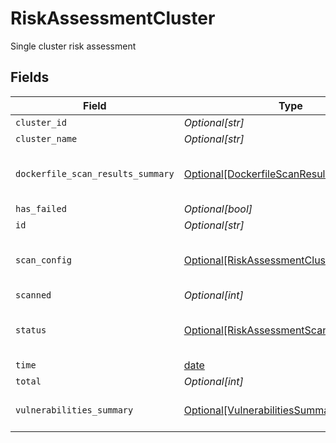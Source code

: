 # RiskAssessmentCluster

Single cluster risk assessment


## Fields

| Field                                                                                               | Type                                                                                                | Required                                                                                            | Description                                                                                         |
| --------------------------------------------------------------------------------------------------- | --------------------------------------------------------------------------------------------------- | --------------------------------------------------------------------------------------------------- | --------------------------------------------------------------------------------------------------- |
| `cluster_id`                                                                                        | *Optional[str]*                                                                                     | :heavy_minus_sign:                                                                                  | N/A                                                                                                 |
| `cluster_name`                                                                                      | *Optional[str]*                                                                                     | :heavy_minus_sign:                                                                                  | N/A                                                                                                 |
| `dockerfile_scan_results_summary`                                                                   | [Optional[DockerfileScanResultsSummary]](../../models/shared/dockerfilescanresultssummary.md)       | :heavy_minus_sign:                                                                                  | dockerfile scan results summary by severity                                                         |
| `has_failed`                                                                                        | *Optional[bool]*                                                                                    | :heavy_minus_sign:                                                                                  | N/A                                                                                                 |
| `id`                                                                                                | *Optional[str]*                                                                                     | :heavy_minus_sign:                                                                                  | N/A                                                                                                 |
| `scan_config`                                                                                       | [Optional[RiskAssessmentClusterScanConfig]](../../models/shared/riskassessmentclusterscanconfig.md) | :heavy_minus_sign:                                                                                  | Single cluster risk assessment scan config                                                          |
| `scanned`                                                                                           | *Optional[int]*                                                                                     | :heavy_minus_sign:                                                                                  | N/A                                                                                                 |
| `status`                                                                                            | [Optional[RiskAssessmentScanStatus]](../../models/shared/riskassessmentscanstatus.md)               | :heavy_minus_sign:                                                                                  | Status of a risk assessment scan                                                                    |
| `time`                                                                                              | [date](https://docs.python.org/3/library/datetime.html#date-objects)                                | :heavy_minus_sign:                                                                                  | N/A                                                                                                 |
| `total`                                                                                             | *Optional[int]*                                                                                     | :heavy_minus_sign:                                                                                  | N/A                                                                                                 |
| `vulnerabilities_summary`                                                                           | [Optional[VulnerabilitiesSummary]](../../models/shared/vulnerabilitiessummary.md)                   | :heavy_minus_sign:                                                                                  | Vulnerabilities summary by severity                                                                 |